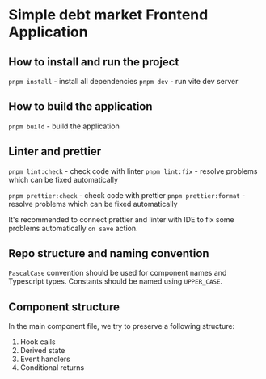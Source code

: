 # Simple debt market Frontend Application

## How to install and run the project

`pnpm install` - install all dependencies
`pnpm dev` - run vite dev server

## How to build the application

`pnpm build` - build the application

## Linter and prettier

`pnpm lint:check` - check code with linter
`pnpm lint:fix` - resolve problems which can be fixed automatically

`pnpm prettier:check` - check code with prettier
`pnpm prettier:format` - resolve problems which can be fixed automatically

It's recommended to connect prettier and linter with IDE to fix some problems automatically `on save` action.

## Repo structure and naming convention

`PascalCase` convention should be used for component names and Typescript types. 
Constants should be named using `UPPER_CASE`.

## Component structure

In the main component file, we try to preserve a following structure:

1. Hook calls
2. Derived state
3. Event handlers
4. Conditional returns
